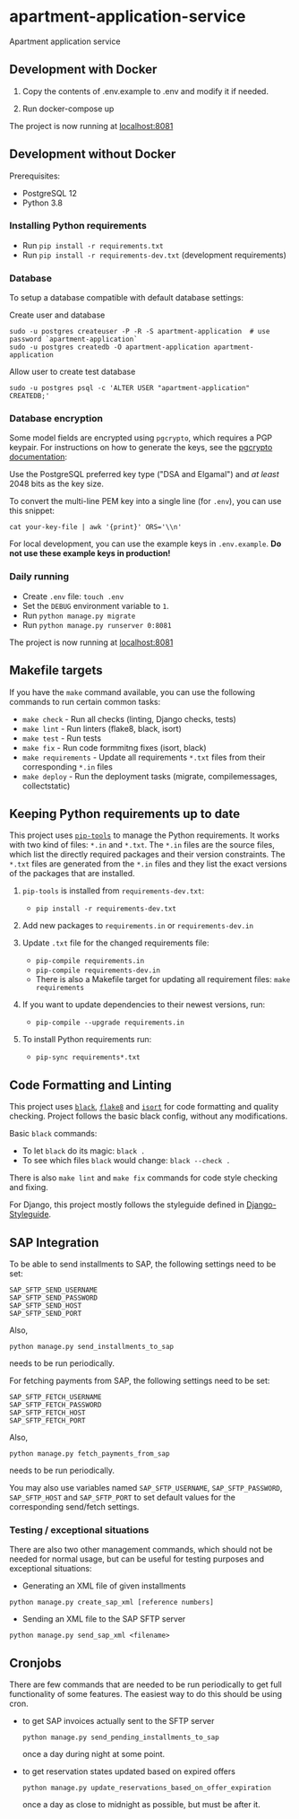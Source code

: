 # apartment-application-service
Apartment application service

## Development with Docker

1. Copy the contents of .env.example to .env and modify it if needed.

2. Run docker-compose up

The project is now running at [localhost:8081](http://localhost:8081)

## Development without Docker

Prerequisites:

* PostgreSQL 12
* Python 3.8

### Installing Python requirements

* Run `pip install -r requirements.txt`
* Run `pip install -r requirements-dev.txt` (development requirements)

### Database

To setup a database compatible with default database settings:

Create user and database

    sudo -u postgres createuser -P -R -S apartment-application  # use password `apartment-application`
    sudo -u postgres createdb -O apartment-application apartment-application

Allow user to create test database

    sudo -u postgres psql -c 'ALTER USER "apartment-application" CREATEDB;'

### Database encryption

Some model fields are encrypted using `pgcrypto`, which requires a PGP keypair.
For instructions on how to generate the keys, see the
[pgcrypto documentation](https://postgresql.org/docs/12/pgcrypto.html#id-1.11.7.34.7.19):

Use the PostgreSQL preferred key type ("DSA and Elgamal") and *at least* 2048 bits
as the key size.

To convert the multi-line PEM key into a single line (for `.env`), you can use this snippet:

    cat your-key-file | awk '{print}' ORS='\\n'

For local development, you can use the example keys in `.env.example`.
**Do not use these example keys in production!**

### Daily running

* Create `.env` file: `touch .env`
* Set the `DEBUG` environment variable to `1`.
* Run `python manage.py migrate`
* Run `python manage.py runserver 0:8081`

The project is now running at [localhost:8081](http://localhost:8081)


## Makefile targets

If you have the `make` command available, you can use the following commands to run certain common tasks:

* `make check` - Run all checks (linting, Django checks, tests)
* `make lint` - Run linters (flake8, black, isort)
* `make test` - Run tests
* `make fix` - Run code formmitng fixes (isort, black)
* `make requirements` - Update all requirements `*.txt` files from their
  corresponding `*.in` files
* `make deploy` - Run the deployment tasks (migrate, compilemessages,
  collectstatic)


## Keeping Python requirements up to date

This project uses [`pip-tools`](https://github.com/jazzband/pip-tools)
to manage the Python requirements.  It works with two kind of files:
`*.in` and `*.txt`.  The `*.in` files are the source files, which list
the directly required packages and their version constraints.  The
`*.txt` files are generated from the `*.in` files and they list the
exact versions of the packages that are installed.

1. `pip-tools` is installed from `requirements-dev.txt`:

    * `pip install -r requirements-dev.txt`

2. Add new packages to `requirements.in` or `requirements-dev.in`

3. Update `.txt` file for the changed requirements file:

    * `pip-compile requirements.in`
    * `pip-compile requirements-dev.in`
    * There is also a Makefile target for updating all requirement
      files: `make requirements`

4. If you want to update dependencies to their newest versions, run:

    * `pip-compile --upgrade requirements.in`

5. To install Python requirements run:

    * `pip-sync requirements*.txt`


## Code Formatting and Linting

This project uses
[`black`](https://github.com/psf/black),
[`flake8`](https://gitlab.com/pycqa/flake8) and
[`isort`](https://github.com/PyCQA/isort)
for code formatting and quality checking. Project follows the basic
black config, without any modifications.

Basic `black` commands:

* To let `black` do its magic: `black .`
* To see which files `black` would change: `black --check .`

There is also `make lint` and `make fix` commands for code style
checking and fixing.

For Django, this project mostly follows the styleguide defined in
[Django-Styleguide](https://github.com/HackSoftware/Django-Styleguide).


## SAP Integration
To be able to send installments to SAP, the following settings need to be set:
```
SAP_SFTP_SEND_USERNAME
SAP_SFTP_SEND_PASSWORD
SAP_SFTP_SEND_HOST
SAP_SFTP_SEND_PORT
```
Also,
```
python manage.py send_installments_to_sap
```
needs to be run periodically.

For fetching payments from SAP, the following settings need to be set:
```
SAP_SFTP_FETCH_USERNAME
SAP_SFTP_FETCH_PASSWORD
SAP_SFTP_FETCH_HOST
SAP_SFTP_FETCH_PORT
```
Also,
```
python manage.py fetch_payments_from_sap
```
needs to be run periodically.

You may also use variables named `SAP_SFTP_USERNAME`,
`SAP_SFTP_PASSWORD`, `SAP_SFTP_HOST` and `SAP_SFTP_PORT` to set default
values for the corresponding send/fetch settings.

### Testing / exceptional situations

There are also two other management commands, which should not be needed for normal usage, but can be useful for testing purposes and exceptional situations:

* Generating an XML file of given installments
```
python manage.py create_sap_xml [reference numbers]
```
* Sending an XML file to the SAP SFTP server
```
python manage.py send_sap_xml <filename>
```

## Cronjobs

There are few commands that are needed to be run periodically to get full functionality of some features. The easiest way to do this should be using cron. 

* to get SAP invoices actually sent to the SFTP server
   ```
   python manage.py send_pending_installments_to_sap
   ```
   once a day during night at some point.

* to get reservation states updated based on expired offers
   ```
   python manage.py update_reservations_based_on_offer_expiration
   ```
   once a day as close to midnight as possible, but must be after it.
